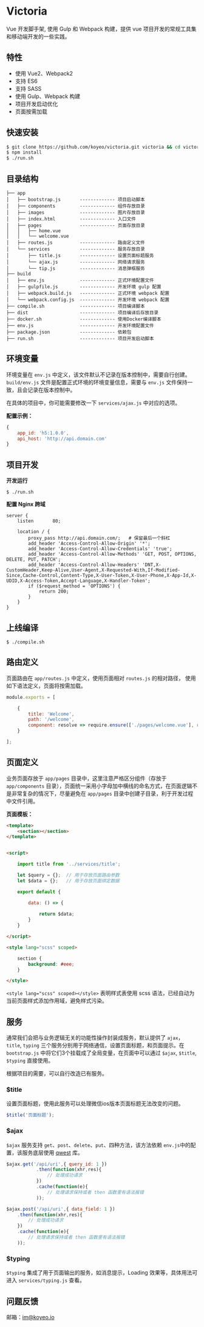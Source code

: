 # Victoria

Vue 开发脚手架, 使用 Gulp 和 Webpack 构建，提供 vue 项目开发的常规工具集和移动端开发的一些实践。

## 特性

* 使用 Vue2、Webpack2
* 支持 ES6 
* 支持 SASS
* 使用 Gulp、Webpack 构建
* 项目开发启动优化
* 页面按需加载


## 快速安装

```zsh
$ git clone https://github.com/koyeo/victoria.git victoria && cd victoria && rm -rf .git
$ npm install
$ ./run.sh
```

## 目录结构

```
├── app
│   ├── bootstrap.js       ------------- 项目启动脚本
│   ├── components         ------------- 组件存放目录
│   ├── images             ------------- 图片存放目录
│   ├── index.html         ------------- 入口文件
│   ├── pages              ------------- 页面存放目录
│   │   ├── home.vue
│   │   └── welcome.vue
│   ├── routes.js          ------------- 路由定义文件
│   └── services           ------------- 服务存放目录
│       ├── title.js       ------------- 设置页面标题服务
│       └── ajax.js        ------------- 网络请求服务
│       └── tip.js         ------------- 消息弹框服务
├── build
│   ├── env.js             ------------- 正式环境配置文件
│   ├── gulpfile.js        ------------- 开发环境 gulp 配置
│   ├── webpack.build.js   ------------- 正式环境 webpack 配置
│   └── webpack.config.js  ------------- 开发环境 webpack 配置
├── compile.sh             ------------- 项目编译脚本
├── dist                   ------------- 项目编译后存放目录
├── docker.sh              ------------- 使用Docker编译脚本
├── env.js                 ------------- 开发环境配置文件
├── package.json           ------------- 依赖包
├── run.sh                 ------------- 项目开发启动脚本
```

## 环境变量

环境变量在 `env.js` 中定义，该文件默认不记录在版本控制中，需要自行创建。 `build/env.js` 文件是配置正式环境的环境变量信息，需要与 `env.js` 文件保持一致，且会记录在版本控制中。

在具体的项目中，你可能需要修改一下 `services/ajax.js` 中对应的选项。

**配置示例：**

```js
{
    app_id: 'h5:1.0.0',
    api_host: 'http://api.domain.com'
}
```

## 项目开发

**开发运行**

```
$ ./run.sh
```

**配置 Nginx 跨域**

```
server {
    listen       80;

    location / {
        proxy_pass http://api.domain.com/;   # 保留最后一个斜杠
        add_header 'Access-Control-Allow-Origin' '*';
        add_header 'Access-Control-Allow-Credentials' 'true';
        add_header 'Access-Control-Allow-Methods' 'GET, POST, OPTIONS, DELETE, PUT, PATCH';
        add_header 'Access-Control-Allow-Headers' 'DNT,X-CustomHeader,Keep-Alive,User-Agent,X-Requested-With,If-Modified-Since,Cache-Control,Content-Type,X-User-Token,X-User-Phone,X-App-Id,X-UDID,X-Access-Token,Accept-Language,X-Handler-Token';
        if ($request_method = 'OPTIONS') {
            return 200;
        }
    }
}
```

## 上线编译

```
$ ./compile.sh
```

## 路由定义

页面路由在 `app/routes.js` 中定义，使用页面相对 `routes.js` 的相对路径， 使用如下语法定义，页面将按需加载。

```js
module.exports = [

    {
        title: 'Welcome',
        path: '/welcome',
        component: resolve => require.ensure(['./pages/welcome.vue'], require => require(['./pages/welcome.vue'], resolve), 'pages/welcome')
    }

];
```

## 页面定义

业务页面存放于 `app/pages` 目录中，这里注意严格区分组件（存放于 `app/components` 目录），页面统一采用小字母加中横线的命名方式，在页面逻辑不是非常复杂的情况下，尽量避免在 `app/pages` 目录中创建子目录，利于开发过程中文件引用。

**页面模板：**

```html
<template>
    <section></section>
</template>


<script>

    import title from '../services/title';

    let $query = {};  // 用于存放页面路由参数
    let $data = {};   // 用于存放页面绑定数据

    export default {

        data: () => {
            
            return $data;
        }
    }

</script>

<style lang="scss" scoped>

    section {
        background: #eee;
    }

</style>
```

`<style lang="scss" scoped></style>` 表明样式表使用 scss 语法，已经自动为当前页面样式添加作用域，避免样式污染。

## 服务

通常我们会把与业务逻辑无关的功能性操作封装成服务，默认提供了 `ajax`，`title`, `typing` 三个服务分别用于网络通信，设置页面标题，和页面提示。在 `bootstrap.js` 中将它们3个挂载成了全局变量，在页面中可以通过 `$ajax`, `$title`, `$typing` 直接使用。

根据项目的需要，可以自行改造已有服务。

### $title

设置页面标题，使用此服务可以处理微信ios版本页面标题无法改变的问题。

```js
$title('页面标题');
```

### $ajax

`$ajax` 服务支持 `get`、`post`、`delete`、`put`、四种方法，该方法依赖 `env.js`中的配置，该服务底层使用 [qwest](https://github.com/pyrsmk/qwest) 库。

```js
$ajax.get('/api/uri',{ query_id: 1 })
           .then(function(xhr,res){
               // 处理成功请求
           })
           .cache(function(e){
               // 处理请求保持或者 then 函数里有语法报错
           ));

$ajax.post('/api/uri',{ data_field: 1 })
    .then(function(xhr,res){
        // 处理成功请求
    })
    .cache(function(e){
        // 处理请求保持或者 then 函数里有语法报错
    ));
```

### $typing

`$typing` 集成了用于页面输出的服务，如消息提示，Loading 效果等，具体用法可进入 `services/typing.js` 查看。


## 问题反馈

邮箱：[im@koyeo.io](im@koyeo.io)
